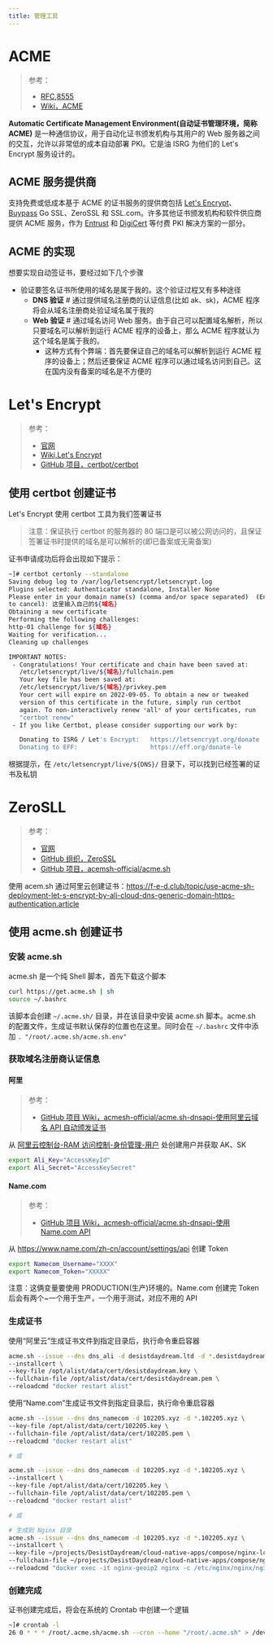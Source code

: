 ```yaml
---
title: 管理工具
---
```


# ACME

> 参考：
> 
> - [RFC,8555](https://datatracker.ietf.org/doc/html/rfc8555)
> - [Wiki，ACME](https://en.wikipedia.org/wiki/Automatic_Certificate_Management_Environment)

**Automatic Certificate Management Environment(自动证书管理环境，简称 ACME)** 是一种通信协议，用于自动化证书颁发机构与其用户的 Web 服务器之间的交互，允许以非常低的成本自动部署 PKI。它是油 ISRG 为他们的 Let's Encrypt 服务设计的。

## ACME 服务提供商

支持免费或低成本基于 ACME 的证书服务的提供商包括 [Let's Encrypt](https://en.wikipedia.org/wiki/Let%27s_Encrypt)、[Buypass](https://en.wikipedia.org/wiki/Buypass) Go SSL、ZeroSSL 和 SSL.com。许多其他证书颁发机构和软件供应商提供 ACME 服务，作为 [Entrust](https://en.wikipedia.org/wiki/Entrust) 和 [DigiCert](https://en.wikipedia.org/wiki/DigiCert) 等付费 PKI 解决方案的一部分。

## ACME 的实现

想要实现自动签证书，要经过如下几个步骤

- 验证要签名证书所使用的域名是属于我的。这个验证过程又有多种途径
  - **DNS 验证** # 通过提供域名注册商的认证信息(比如 ak、sk)，ACME 程序将会从域名注册商处验证域名属于我的
  - **Web 验证** # 通过域名访问 Web 服务。由于自己可以配置域名解析，所以只要域名可以解析到运行 ACME 程序的设备上，那么 ACME 程序就认为这个域名是属于我的。
    - 这种方式有个弊端：首先要保证自己的域名可以解析到运行 ACME 程序的设备上；然后还要保证 ACME 程序可以通过域名访问到自己。这在国内没有备案的域名是不方便的

# Let's Encrypt

> 参考：
> 
> - [官网](https://letsencrypt.org/)
> - [Wiki,Let's Encrypt](https://en.wikipedia.org/wiki/Let%27s_Encrypt)
> - [GitHub 项目，certbot/certbot](https://github.com/certbot/certbot)

## 使用 certbot 创建证书

Let's Encrypt 使用 certbot 工具为我们签署证书

> 注意：保证执行 certbot 的服务器的 80 端口是可以被公网访问的，且保证签署证书时提供的域名是可以解析的(即已备案或无需备案)

证书申请成功后将会出现如下提示：

```bash
~]# certbot certonly --standalone
Saving debug log to /var/log/letsencrypt/letsencrypt.log
Plugins selected: Authenticator standalone, Installer None
Please enter in your domain name(s) (comma and/or space separated)  (Enter 'c'
to cancel): 这里输入自己的${域名}
Obtaining a new certificate
Performing the following challenges:
http-01 challenge for ${域名}
Waiting for verification...
Cleaning up challenges

IMPORTANT NOTES:
 - Congratulations! Your certificate and chain have been saved at:
   /etc/letsencrypt/live/${域名}/fullchain.pem
   Your key file has been saved at:
   /etc/letsencrypt/live/${域名}/privkey.pem
   Your cert will expire on 2022-09-05. To obtain a new or tweaked
   version of this certificate in the future, simply run certbot
   again. To non-interactively renew *all* of your certificates, run
   "certbot renew"
 - If you like Certbot, please consider supporting our work by:

   Donating to ISRG / Let's Encrypt:   https://letsencrypt.org/donate
   Donating to EFF:                    https://eff.org/donate-le

```

根据提示，在 `/etc/letsencrypt/live/${DNS}/` 目录下，可以找到已经签署的证书及私钥

# ZeroSLL

> 参考：
> 
> - [官网](https://zerossl.com/)
> - [GitHub 组织，ZeroSSL](https://github.com/zerossl/)
> - [GitHub 项目，acemsh-official/acme.sh](https://github.com/acmesh-official/acme.sh)

使用 acem.sh 通过阿里云创建证书：<https://f-e-d.club/topic/use-acme-sh-deployment-let-s-encrypt-by-ali-cloud-dns-generic-domain-https-authentication.article>

## 使用 acme.sh 创建证书

### 安装 acme.sh

acme.sh 是一个纯 Shell 脚本，首先下载这个脚本

```bash
curl https://get.acme.sh | sh
source ~/.bashrc
```

该脚本会创建 `~/.acme.sh/` 目录，并在该目录中安装 acme.sh 脚本。acme.sh 的配置文件，生成证书默认保存的位置也在这里。同时会在 `~/.bashrc` 文件中添加 `. "/root/.acme.sh/acme.sh.env"`

### 获取域名注册商认证信息

#### 阿里

> 参考：
> 
> - [GitHub 项目 Wiki，acmesh-official/acme.sh-dnsapi-使用阿里云域名 API 自动颁发证书](https://github.com/acmesh-official/acme.sh/wiki/dnsapi#11-use-aliyun-domain-api-to-automatically-issue-cert)

从 [阿里云控制台-RAM 访问控制-身份管理-用户](https://ram.console.aliyun.com/users) 处创建用户并获取 AK、SK

```bash
export Ali_Key="AccessKeyId"
export Ali_Secret="AccessKeySecret"
```

#### Name.com

> 参考：
> - [GitHub 项目 Wiki，acmesh-official/acme.sh-dnsapi-使用 Name.com API](https://github.com/acmesh-official/acme.sh/wiki/dnsapi#28-use-namecom-api)

从 <https://www.name.com/zh-cn/account/settings/api> 创建 Token

```bash
export Namecom_Username="XXXX"
export Namecom_Token="XXXXX"
```

注意：这俩变量要使用 PRODUCTION(生产)环境的。Name.com 创建完 Token 后会有两个~一个用于生产，一个用于测试，对应不用的 API

### 生成证书

使用“阿里云”生成证书文件到指定目录后，执行命令重启容器

```bash
acme.sh --issue --dns dns_ali -d desistdaydream.ltd -d *.desistdaydream.ltd \
--installcert \
--key-file /opt/alist/data/cert/desistdaydream.key \
--fullchain-file /opt/alist/data/cert/desistdaydream.pem \
--reloadcmd "docker restart alist"
```

使用“Name.com”生成证书文件到指定目录后，执行命令重启容器

```bash
acme.sh --issue --dns dns_namecom -d 102205.xyz -d *.102205.xyz \
--key-file /opt/alist/data/cert/102205.key \
--fullchain-file /opt/alist/data/cert/102205.pem \
--reloadcmd "docker restart alist"

# 或

acme.sh --issue --dns dns_namecom -d 102205.xyz -d *.102205.xyz \
--installcert \
--key-file /opt/alist/data/cert/102205.key \
--fullchain-file /opt/alist/data/cert/102205.pem \
--reloadcmd "docker restart alist"

# 或

# 生成到 Nginx 目录
acme.sh --issue --dns dns_namecom -d 102205.xyz -d *.102205.xyz \
--installcert \
--key-file ~/projects/DesistDaydream/cloud-native-apps/compose/nginx-lch/config/certs/102205.key \
--fullchain-file ~/projects/DesistDaydream/cloud-native-apps/compose/nginx-lch/config/certs/102205.pem \
--reloadcmd "docker exec -it nginx-geoip2 nginx -c /etc/nginx/nginx/nginx.conf -s reload"
```

### 创建完成

证书创建完成后，将会在系统的 Crontab 中创建一个逻辑

```bash
~]# crontab -l
26 0 * * * /root/.acme.sh/acme.sh --cron --home "/root/.acme.sh" > /dev/null
```
